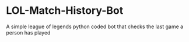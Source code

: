 # LOL-Match-History-Bot
A simple league of legends python coded bot that checks the last game a person has played
